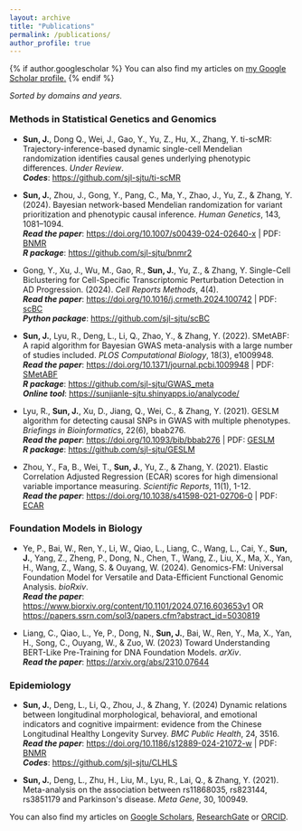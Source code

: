 ```yaml
---
layout: archive
title: "Publications"
permalink: /publications/
author_profile: true
---
```



{% if author.googlescholar %}
  You can also find my articles on <u><a href="{{author.googlescholar}}">my Google Scholar profile</a>.</u>
{% endif %}

*Sorted by domains and years.*

### Methods in Statistical Genetics and Genomics
* **Sun, J.**, Dong Q., Wei, J., Gao, Y., Yu, Z., Hu, X., Zhang, Y. ti-scMR: Trajectory-inference-based dynamic single-cell Mendelian randomization identifies causal genes underlying phenotypic differences. *Under Review*. <br>
***Codes***: <https://github.com/sjl-sjtu/ti-scMR>

*	**Sun, J.**, Zhou, J., Gong, Y., Pang, C., Ma, Y., Zhao, J., Yu, Z., & Zhang, Y. (2024). Bayesian network-based Mendelian randomization for variant prioritization and phenotypic causal inference. *Human Genetics*, 143, 1081–1094. <br>
***Read the paper***: <https://doi.org/10.1007/s00439-024-02640-x> | PDF: [BNMR](../files/BNMR.pdf) <br>
***R package***: <https://github.com/sjl-sjtu/bnmr2>

*	Gong, Y., Xu, J., Wu, M., Gao, R., **Sun, J.**, Yu, Z., & Zhang, Y. Single-Cell Biclustering for Cell-Specific Transcriptomic Perturbation Detection in AD Progression.  (2024). *Cell Reports Methods*, 4(4). <br>
***Read the paper***: <https://doi.org/10.1016/j.crmeth.2024.100742> | PDF: [scBC](../files/scBC.pdf) <br>
***Python package***: <https://github.com/sjl-sjtu/scBC>

*	**Sun, J.**, Lyu, R., Deng, L., Li, Q., Zhao, Y., & Zhang, Y. (2022). SMetABF: A rapid algorithm for Bayesian GWAS meta-analysis with a large number of studies included. *PLOS Computational Biology*, 18(3), e1009948. <br>
***Read the paper***: <https://doi.org/10.1371/journal.pcbi.1009948> | PDF: [SMetABF](../files/SMetABF.pdf) <br>
***R package***: <https://github.com/sjl-sjtu/GWAS_meta> <br>
***Online tool***: <https://sunjianle-sjtu.shinyapps.io/analycode/>

*	Lyu, R., **Sun, J.**, Xu, D., Jiang, Q., Wei, C., & Zhang, Y. (2021). GESLM algorithm for detecting causal SNPs in GWAS with multiple phenotypes. *Briefings in Bioinformatics*, 22(6), bbab276. <br>
***Read the paper***: <https://doi.org/10.1093/bib/bbab276> | PDF: [GESLM](../files/GESLM.pdf) <br>
***R package***: <https://github.com/sjl-sjtu/GESLM>

*	Zhou, Y., Fa, B., Wei, T., **Sun, J.**, Yu, Z., & Zhang, Y. (2021). Elastic Correlation Adjusted Regression (ECAR) scores for high dimensional variable importance measuring. *Scientific Reports*, 11(1), 1-12. <br>
***Read the paper***: <https://doi.org/10.1038/s41598-021-02706-0> | PDF: [ECAR](../files/ECAR.pdf)

### Foundation Models in Biology
* Ye, P., Bai, W., Ren, Y., Li, W., Qiao, L., Liang, C., Wang, L., Cai, Y., **Sun, J.**, Yang, Z., Zheng, P., Dong, N., Chen, T., Wang, Z., Liu, X., Ma, X., Yan, H., Wang, Z., Wang, S. & Ouyang, W. (2024). Genomics-FM: Universal Foundation Model for Versatile and Data-Efficient Functional Genomic Analysis. *bioRxiv*. <br>
***Read the paper***: <https://www.biorxiv.org/content/10.1101/2024.07.16.603653v1> OR <https://papers.ssrn.com/sol3/papers.cfm?abstract_id=5030819>

*	Liang, C., Qiao, L., Ye, P., Dong, N., **Sun, J.**, Bai, W., Ren, Y., Ma, X., Yan, H., Song, C., Ouyang, W., & Zuo, W. (2023) Toward Understanding BERT-Like Pre-Training for DNA Foundation Models. *arXiv*. <br>
***Read the paper***: <https://arxiv.org/abs/2310.07644>

### Epidemiology
*	**Sun, J.**, Deng, L., Li, Q., Zhou, J., & Zhang, Y. (2024) Dynamic relations between longitudinal morphological, behavioral, and emotional indicators and cognitive impairment: evidence from the Chinese Longitudinal Healthy Longevity Survey. *BMC Public Health*, 24, 3516. <br>
***Read the paper***: <https://doi.org/10.1186/s12889-024-21072-w> | PDF: [BNMR](../files/CLHLS.pdf) <br>
***Codes***: <https://github.com/sjl-sjtu/CLHLS>

* **Sun, J.**, Deng, L., Zhu, H., Liu, M., Lyu, R., Lai, Q., & Zhang, Y. (2021). Meta-analysis on the association between rs11868035, rs823144, rs3851179 and Parkinson's disease. *Meta Gene*, 30, 100949.

You can also find my articles on [Google Scholars](https://scholar.google.com/citations?user=sRFyIxAAAAAJ&hl=en&authuser=1), [ResearchGate](https://www.researchgate.net/profile/Jianle-Sun) or [ORCID](https://orcid.org/0000-0002-0001-0992).
